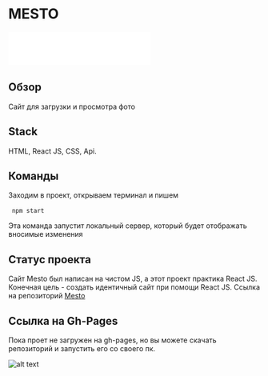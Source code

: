 # MESTO  
![alt text](./src/images/header-logo.svg "mesto-logo")    
## Обзор    
Сайт для загрузки и просмотра фото
## Stack   
HTML, React JS, CSS, Api.
## Команды    
Заходим в проект, открываем терминал и пишем
```   
 npm start    
```   
Эта команда запустит локальный сервер, который будет отображать вносимые изменения    
## Статус проекта   
Сайт Mesto был написан на чистом JS, а этот проект практика React JS. Конечная цель - создать идентичный сайт при помощи React JS.
Ссылка на репозиторий [Mesto](https://github.com/AndreySaveliev/mesto) 
## Ссылка на Gh-Pages   
Пока проет не загружен на gh-pages, но вы можете скачать репозиторий и запустить его со своего пк. 

![alt text](https://reactjs.org/logo-og.png "react-logo")